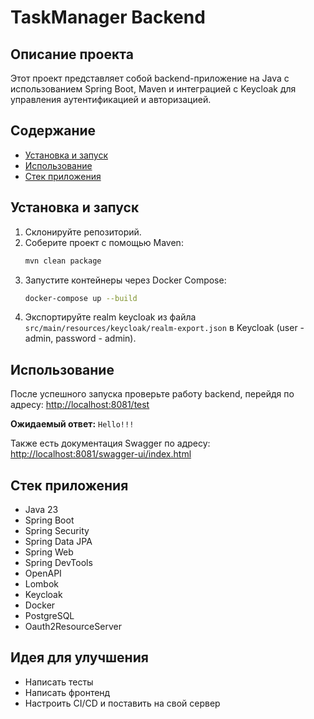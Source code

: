 # TaskManager Backend

## Описание проекта

Этот проект представляет собой backend-приложение на Java с использованием Spring Boot, Maven и интеграцией с Keycloak для управления аутентификацией и авторизацией.

## Содержание

- [Установка и запуск](#установка-и-запуск)
- [Использование](#использование)
- [Стек приложения](#стек-приложения)

## Установка и запуск

1. Склонируйте репозиторий.
2. Соберите проект с помощью Maven:
   ```bash
   mvn clean package
   ```
3. Запустите контейнеры через Docker Compose:
   ```bash
   docker-compose up --build
   ```
4. Экспортируйте realm keycloak из файла `src/main/resources/keycloak/realm-export.json` в Keycloak (user - admin, password - admin).

## Использование

После успешного запуска проверьте работу backend, перейдя по адресу: [http://localhost:8081/test](http://localhost:8081/test)

**Ожидаемый ответ:** `Hello!!!`

Также есть документация Swagger по адресу: [http://localhost:8081/swagger-ui/index.html](http://localhost:8081/swagger-ui/index.html)

## Стек приложения
- Java 23
- Spring Boot
- Spring Security
- Spring Data JPA
- Spring Web
- Spring DevTools
- OpenAPI
- Lombok
- Keycloak
- Docker
- PostgreSQL
- Oauth2ResourceServer

## Идея для улучшения
- Написать тесты
- Написать фронтенд
- Настроить CI/CD и поставить на свой сервер